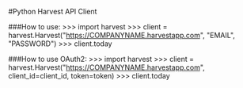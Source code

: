 #Python Harvest API Client

###How to use:
    >>> import harvest
    >>> client = harvest.Harvest("https://COMPANYNAME.harvestapp.com", "EMAIL", "PASSWORD")
    >>> client.today


###How to use OAuth2:
    >>> import harvest
    >>> client = harvest.Harvest("https://COMPANYNAME.harvestapp.com", client_id=client_id, token=token)
    >>> client.today
